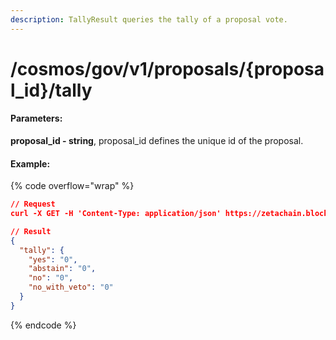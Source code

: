```yaml
---
description: TallyResult queries the tally of a proposal vote.
---
```


# /cosmos/gov/v1/proposals/{proposal\_id}/tally

#### **Parameters:**

**proposal\_id - string**, proposal\_id defines the unique id of the proposal.

#### Example:

{% code overflow="wrap" %}
```json
// Request
curl -X GET -H 'Content-Type: application/json' https://zetachain.blockpi.network/lcd/v1/<your-api-key>/cosmos/gov/v1/proposals/1/tally

// Result
{
  "tally": {
    "yes": "0",
    "abstain": "0",
    "no": "0",
    "no_with_veto": "0"
  }
}
```
{% endcode %}
